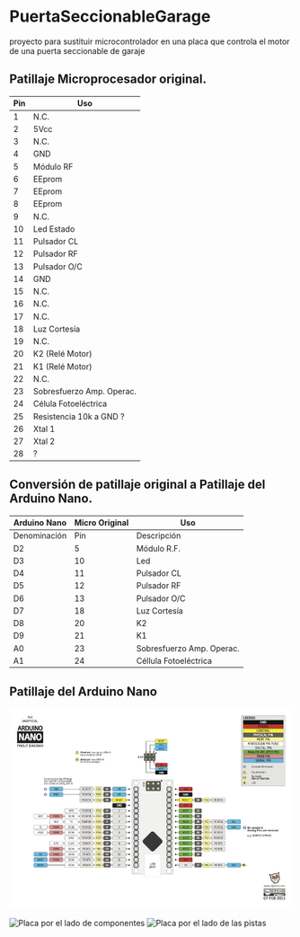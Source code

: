 # PuertaSeccionableGarage
proyecto para sustituir microcontrolador  en una placa que controla el motor de una puerta seccionable de garaje

## Patillaje Microprocesador original.
Pin  | Uso 
------------ | -------------
1 | N.C.
2 | 5Vcc
3 | N.C.
4 | GND
5 | Módulo RF
6 | EEprom
7 | EEprom
8 | EEprom
9 | N.C.
10 | Led Estado
11 | Pulsador CL
12 | Pulsador RF
13 | Pulsador O/C
14 | GND
15 | N.C.
16 | N.C.
17 | N.C.
18 | Luz Cortesía
19 | N.C.
20 | K2 (Relé Motor)
21 | K1 (Relé Motor)
22 | N.C.
23 | Sobresfuerzo Amp. Operac.
24 | Célula Fotoeléctrica
25 | Resistencia 10k a GND ?
26 | Xtal 1
27 | Xtal 2
28 | ?

## Conversión de patillaje original a Patillaje del Arduino Nano.

Arduino Nano| Micro Original | Uso
----------- |-------------- | -----------
Denominación | Pin | Descripción
D2           |  5  | Módulo R.F.
D3           |  10 | Led
D4           | 11  | Pulsador CL
D5           | 12  | Pulsador RF
D6           | 13  | Pulsador O/C
D7           | 18  | Luz Cortesía
D8           | 20  | K2
D9           | 21  | K1
A0           | 23  | Sobresfuerzo Amp. Operac.
A1           | 24  | Céllula Fotoeléctrica


## Patillaje del Arduino Nano


![Arduino Nano](./arduino-nano-pins.png "Arduino Nano Patillaje")

![Placa por el lado de componentes](./Placa_Componentes_Mod.jpg "Placa por lado de componentes")
![Placa por el lado de las pistas](./Placa_Pistas.JPG "Placa por lado de las pistas")


